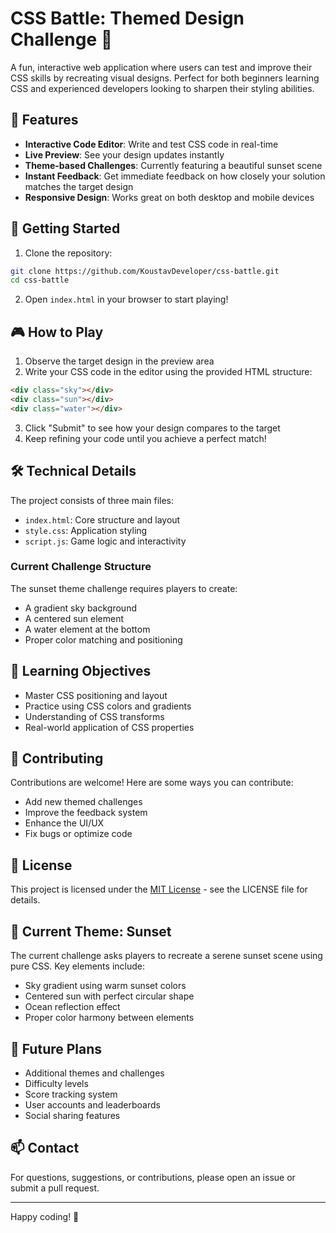 # CSS Battle: Themed Design Challenge 🎨

A fun, interactive web application where users can test and improve their CSS skills by recreating visual designs. Perfect for both beginners learning CSS and experienced developers looking to sharpen their styling abilities.

## 🌟 Features

- **Interactive Code Editor**: Write and test CSS code in real-time
- **Live Preview**: See your design updates instantly
- **Theme-based Challenges**: Currently featuring a beautiful sunset scene
- **Instant Feedback**: Get immediate feedback on how closely your solution matches the target design
- **Responsive Design**: Works great on both desktop and mobile devices

## 🚀 Getting Started

1. Clone the repository:
```bash
git clone https://github.com/KoustavDeveloper/css-battle.git
cd css-battle
```

2. Open `index.html` in your browser to start playing!

## 🎮 How to Play

1. Observe the target design in the preview area
2. Write your CSS code in the editor using the provided HTML structure:
```html
<div class="sky"></div>
<div class="sun"></div>
<div class="water"></div>
```
3. Click "Submit" to see how your design compares to the target
4. Keep refining your code until you achieve a perfect match!

## 🛠️ Technical Details

The project consists of three main files:
- `index.html`: Core structure and layout
- `style.css`: Application styling
- `script.js`: Game logic and interactivity

### Current Challenge Structure
The sunset theme challenge requires players to create:
- A gradient sky background
- A centered sun element
- A water element at the bottom
- Proper color matching and positioning

## 🎯 Learning Objectives

- Master CSS positioning and layout
- Practice using CSS colors and gradients
- Understanding of CSS transforms
- Real-world application of CSS properties

## 🤝 Contributing

Contributions are welcome! Here are some ways you can contribute:
- Add new themed challenges
- Improve the feedback system
- Enhance the UI/UX
- Fix bugs or optimize code

## 📝 License

This project is licensed under the [MIT License](LICENSE) - see the LICENSE file for details.

## 🎨 Current Theme: Sunset

The current challenge asks players to recreate a serene sunset scene using pure CSS. Key elements include:
- Sky gradient using warm sunset colors
- Centered sun with perfect circular shape
- Ocean reflection effect
- Proper color harmony between elements

## 🔮 Future Plans

- Additional themes and challenges
- Difficulty levels
- Score tracking system
- User accounts and leaderboards
- Social sharing features

## 📫 Contact

For questions, suggestions, or contributions, please open an issue or submit a pull request.

---

Happy coding! 🚀